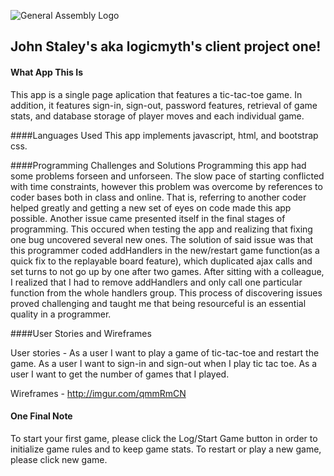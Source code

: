 ![General Assembly Logo](http://i.imgur.com/ke8USTq.png)

## John Staley's aka logicmyth's client project one!

#### What App This Is
This app is a single page aplication that features a tic-tac-toe game. In addition, it features sign-in, sign-out, password features, retrieval of game stats, and database storage of player moves and each individual game.

####Languages Used
This app implements javascript, html, and bootstrap css.

####Programming Challenges and Solutions
Programming this app had some problems forseen and unforseen. The slow pace of starting conflicted with time constraints, however this problem was overcome by references to coder bases both in class and online. That is, referring to another coder helped greatly and getting a new set of eyes on code made this app possible. Another issue came presented itself in the final stages of programming. This occured when testing the app and realizing that fixing one bug uncovered several new ones. The solution of said issue was that this programmer coded addHandlers in the new/restart game function(as a quick fix to the replayable board feature), which duplicated ajax calls and set turns to not go up by one after two games. After sitting with a colleague, I realized that I had to remove addHandlers and only call one particular function from the whole handlers group. This process of discovering issues proved challenging and taught me that being resourceful is an essential quality in a programmer.

####User Stories and Wireframes

User stories - As a user I want to play a game of tic-tac-toe and restart the game. As a user I want to sign-in and sign-out when I play tic tac toe. As a user I want to get the number of games that I played.

Wireframes - http://imgur.com/qmmRmCN

#### One Final Note
To start your first game, please click the Log/Start Game button in order to initialize game rules and to keep game stats.
To restart or play a new game, please click new game.
